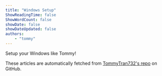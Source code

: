 ```yaml
---
title: "Windows Setup"
ShowReadingTime: false
ShowWordCount: false
showDate: false
showDateUpdated: false
authors:
    - "tommy"
---
```


Setup your Windows like Tommy!

These articles are automatically fetched from [TommyTran732's repo](https://github.com/TommyTran732/Windows-Setup) on GitHub.